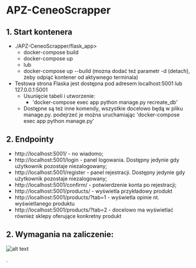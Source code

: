 # APZ-CeneoScrapper

## 1. Start kontenera 

- ./APZ-CeneoScrapper/flask_app>
    - docker-compose build
    - docker-compose up
    - lub
    - docker-compose up --build (mozna dodać też parametr -d (detach), żeby odpiąć kontener od aktywnego terminala)
- Testowa strona Flaska jest dostępna pod adresem localhost:5001 lub 127.0.0.1:5001
    - Usunięcie tabeli i utworzenie:
        - 'docker-compose exec app python manage.py recreate_db'
    - Dostępne są też inne komendy, wszystkie docelowo będą w pliku manage.py.
     podejrzeć je można uruchamiając 'docker-compose exec app python manage.py'


## 2. Endpointy
- http://localhost:5001/ - no wiadomo;
- http://localhost:5001/login - panel logowania. Dostępny jedynie gdy użytkownik pozostaje niezalogowany;
- http://localhost:5001/register - panel rejestracji. Dostępny jedynie gdy użytkownik pozostaje niezalogowany; 
- http://localhost:5001/confirm/ - potwierdzenie konta po rejestracji;
- http://localhost:5001/products/ - wyświetla przykładowy produkt
- http://localhost:5001/products/?tab=1 - wyświetla opinie nt. wyświetlanego produktu
- http://localhost:5001/products/?tab=2 - docelowo ma wyświetlać również sklepy oferujące konkretny produkt

## 2. Wymagania na zaliczenie:

![alt text](docs/wymagania_na_zjo.png)

.